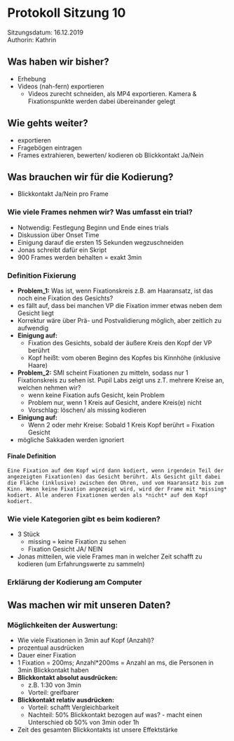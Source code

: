 # Protokoll Sitzung 10 #

Sitzungsdatum: 16.12.2019  
Authorin: Kathrin  

## Was haben wir bisher? ##

* Erhebung
* Videos (nah-fern) exportieren
    * Videos zurecht schneiden, als MP4 exportieren. Kamera & Fixationspunkte
      werden dabei übereinander gelegt

## Wie gehts weiter? ##

* exportieren
* Fragebögen eintragen
* Frames extrahieren, bewerten/ kodieren ob Blickkontakt Ja/Nein

## Was brauchen wir für die Kodierung? ##

* Blickkontakt Ja/Nein pro Frame

### Wie viele Frames nehmen wir? Was umfasst ein trial? ###

* Notwendig: Festlegung Beginn und Ende eines trials
* Diskussion über Onset Time
* Einigung darauf die ersten 15 Sekunden wegzuschneiden
* Jonas schreibt dafür ein Skript
* 900 Frames werden behalten = exakt 3min

### Definition Fixierung ###

* **Problem_1:** Was ist, wenn Fixationskreis z.B. am Haaransatz, ist das noch
  eine Fixation des Gesichts?
* es fällt auf, dass bei manchen VP die Fixation immer etwas neben dem Gesicht
  liegt
* Korrektur wäre über Prä- und Postvalidierung möglich, aber zeitlich zu
  aufwendig
* **Einigung auf:**
    * Fixation des Gesichts, sobald der äußere Kreis den Kopf der VP berührt
    * Kopf heißt: vom oberen Beginn des Kopfes bis Kinnhöhe (inklusive Haare)
* **Problem_2:** SMI scheint Fixationen zu mitteln, sodass nur 1 Fixationskreis
  zu sehen ist. Pupil Labs zeigt uns z.T. mehrere Kreise an, welchen nehmen wir?
    * wenn keine Fixation aufs Gesicht, kein Problem
    * Problem nur, wenn 1 Kreis auf Gesicht, andere Kreis(e) nicht
    * Vorschlag: löschen/ als missing kodieren
* **Einigung auf:**
    * Wenn 2 oder mehr Kreise: Sobald 1 Kreis Kopf berührt = Fixation Gesicht
* mögliche Sakkaden werden ignoriert

#### Finale Definition ####

`Eine Fixation auf dem Kopf wird dann kodiert, wenn irgendein Teil der
angezeigten Fixation(en) das Gesicht berührt. Als Gesicht gilt dabei die Fläche
(inklusive) zwischen den Ohren, und vom Haaransatz bis zum Kinn. Wenn keine
Fixation angezeigt wird, wird der Frame mit *missing* kodiert. Alle anderen
Fixationen werden als *nicht* auf dem Kopf kodiert.`

### Wie viele Kategorien gibt es beim kodieren? ###

* 3 Stück
    * missing = keine Fixation zu sehen
    * Fixation Gesicht JA/ NEIN
* Jonas mitteilen, wie viele Frames man in welcher Zeit schafft zu kodieren (um
  Erfahrungswerte zu sammeln)

### Erklärung der Kodierung am Computer ###

## Was machen wir mit unseren Daten? ##

### Möglichkeiten der Auswertung: ###

* Wie viele Fixationen in 3min auf Kopf (Anzahl)?
* prozentual ausdrücken
* Dauer einer Fixation
* 1 Fixation = 200ms; Anzahl*200ms = Anzahl an ms, die Personen in 3min
  Blickkontakt haben
* **Blickkontakt absolut ausdrücken:**
    * z.B. 1:30 von 3min
    * Vorteil: greifbarer
* **Blickkontakt relativ ausdrücken:**
    * Vorteil: schafft Vergleichbarkeit
    * Nachteil: 50% Blickkontakt bezogen auf was? - macht einen Unterschied ob
      50% von 3min oder 1h
* Zeit des gesamten Blickkontakts ist unsere Effektstärke

